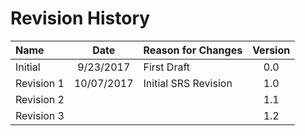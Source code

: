 # Revision History

| Name          | Date       | Reason for Changes        | Version |
|:--------------|:----------:|:--------------------------|:-------:|
| Initial       | 9/23/2017  | First Draft               |   0.0   |
| Revision 1    | 10/07/2017 | Initial SRS Revision      |   1.0   |
| Revision 2    |            |                           |   1.1   |
| Revision 3    |            |                           |   1.2   |
